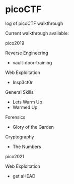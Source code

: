 # picoCTF
log of picoCTF walkthrough

Current walkthrough available:

pico2019

Reverse Engineering
- vault-door-training

Web Exploitation
- Insp3ct0r

General Skills
- Lets Warm Up
- Warmed Up

Forensics
- Glory of the Garden

Cryptography
- The Numbers

pico2021

Web Exploitation
- get aHEAD
